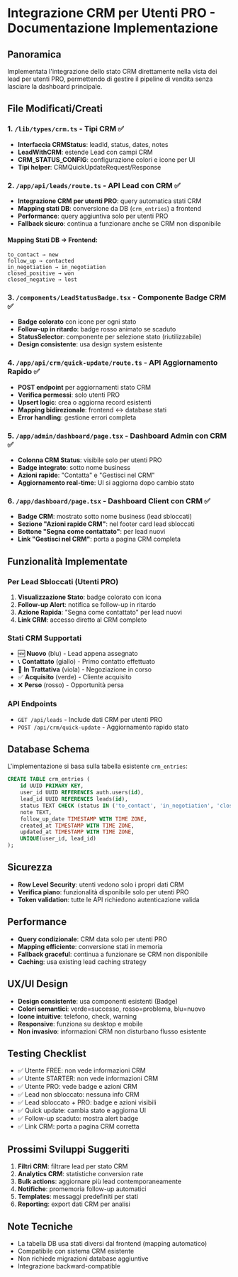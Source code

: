 # Integrazione CRM per Utenti PRO - Documentazione Implementazione

## Panoramica
Implementata l'integrazione dello stato CRM direttamente nella vista dei lead per utenti PRO, permettendo di gestire il pipeline di vendita senza lasciare la dashboard principale.

## File Modificati/Creati

### 1. `/lib/types/crm.ts` - Tipi CRM ✅
- **Interfaccia CRMStatus**: leadId, status, dates, notes
- **LeadWithCRM**: estende Lead con campi CRM
- **CRM_STATUS_CONFIG**: configurazione colori e icone per UI
- **Tipi helper**: CRMQuickUpdateRequest/Response

### 2. `/app/api/leads/route.ts` - API Lead con CRM ✅
- **Integrazione CRM per utenti PRO**: query automatica stati CRM
- **Mapping stati DB**: conversione da DB (`crm_entries`) a frontend
- **Performance**: query aggiuntiva solo per utenti PRO
- **Fallback sicuro**: continua a funzionare anche se CRM non disponibile

#### Mapping Stati DB → Frontend:
```
to_contact → new
follow_up → contacted  
in_negotiation → in_negotiation
closed_positive → won
closed_negative → lost
```

### 3. `/components/LeadStatusBadge.tsx` - Componente Badge CRM ✅
- **Badge colorato** con icone per ogni stato
- **Follow-up in ritardo**: badge rosso animato se scaduto
- **StatusSelector**: componente per selezione stato (riutilizzabile)
- **Design consistente**: usa design system esistente

### 4. `/app/api/crm/quick-update/route.ts` - API Aggiornamento Rapido ✅
- **POST endpoint** per aggiornamenti stato CRM
- **Verifica permessi**: solo utenti PRO
- **Upsert logic**: crea o aggiorna record esistenti
- **Mapping bidirezionale**: frontend ↔ database stati
- **Error handling**: gestione errori completa

### 5. `/app/admin/dashboard/page.tsx` - Dashboard Admin con CRM ✅
- **Colonna CRM Status**: visibile solo per utenti PRO
- **Badge integrato**: sotto nome business
- **Azioni rapide**: "Contatta" e "Gestisci nel CRM"
- **Aggiornamento real-time**: UI si aggiorna dopo cambio stato

### 6. `/app/dashboard/page.tsx` - Dashboard Client con CRM ✅
- **Badge CRM**: mostrato sotto nome business (lead sbloccati)
- **Sezione "Azioni rapide CRM"**: nel footer card lead sbloccati
- **Bottone "Segna come contattato"**: per lead nuovi
- **Link "Gestisci nel CRM"**: porta a pagina CRM completa

## Funzionalità Implementate

### Per Lead Sbloccati (Utenti PRO)
1. **Visualizzazione Stato**: badge colorato con icona
2. **Follow-up Alert**: notifica se follow-up in ritardo
3. **Azione Rapida**: "Segna come contattato" per lead nuovi
4. **Link CRM**: accesso diretto al CRM completo

### Stati CRM Supportati
- 🆕 **Nuovo** (blu) - Lead appena assegnato
- 📞 **Contattato** (giallo) - Primo contatto effettuato  
- 💼 **In Trattativa** (viola) - Negoziazione in corso
- ✅ **Acquisito** (verde) - Cliente acquisito
- ❌ **Perso** (rosso) - Opportunità persa

### API Endpoints
- `GET /api/leads` - Include dati CRM per utenti PRO
- `POST /api/crm/quick-update` - Aggiornamento rapido stato

## Database Schema
L'implementazione si basa sulla tabella esistente `crm_entries`:

```sql
CREATE TABLE crm_entries (
    id UUID PRIMARY KEY,
    user_id UUID REFERENCES auth.users(id),
    lead_id UUID REFERENCES leads(id),
    status TEXT CHECK (status IN ('to_contact', 'in_negotiation', 'closed_positive', 'closed_negative', 'on_hold', 'follow_up')),
    note TEXT,
    follow_up_date TIMESTAMP WITH TIME ZONE,
    created_at TIMESTAMP WITH TIME ZONE,
    updated_at TIMESTAMP WITH TIME ZONE,
    UNIQUE(user_id, lead_id)
);
```

## Sicurezza
- **Row Level Security**: utenti vedono solo i propri dati CRM
- **Verifica piano**: funzionalità disponibile solo per utenti PRO
- **Token validation**: tutte le API richiedono autenticazione valida

## Performance
- **Query condizionale**: CRM data solo per utenti PRO
- **Mapping efficiente**: conversione stati in memoria
- **Fallback graceful**: continua a funzionare se CRM non disponibile
- **Caching**: usa existing lead caching strategy

## UX/UI Design
- **Design consistente**: usa componenti esistenti (Badge)
- **Colori semantici**: verde=successo, rosso=problema, blu=nuovo
- **Icone intuitive**: telefono, check, warning
- **Responsive**: funziona su desktop e mobile
- **Non invasivo**: informazioni CRM non disturbano flusso esistente

## Testing Checklist
- ✅ Utente FREE: non vede informazioni CRM
- ✅ Utente STARTER: non vede informazioni CRM  
- ✅ Utente PRO: vede badge e azioni CRM
- ✅ Lead non sbloccato: nessuna info CRM
- ✅ Lead sbloccato + PRO: badge e azioni visibili
- ✅ Quick update: cambia stato e aggiorna UI
- ✅ Follow-up scaduto: mostra alert badge
- ✅ Link CRM: porta a pagina CRM corretta

## Prossimi Sviluppi Suggeriti
1. **Filtri CRM**: filtrare lead per stato CRM
2. **Analytics CRM**: statistiche conversion rate
3. **Bulk actions**: aggiornare più lead contemporaneamente
4. **Notifiche**: promemoria follow-up automatici
5. **Templates**: messaggi predefiniti per stati
6. **Reporting**: export dati CRM per analisi

## Note Tecniche
- La tabella DB usa stati diversi dal frontend (mapping automatico)
- Compatibile con sistema CRM esistente
- Non richiede migrazioni database aggiuntive
- Integrazione backward-compatible
